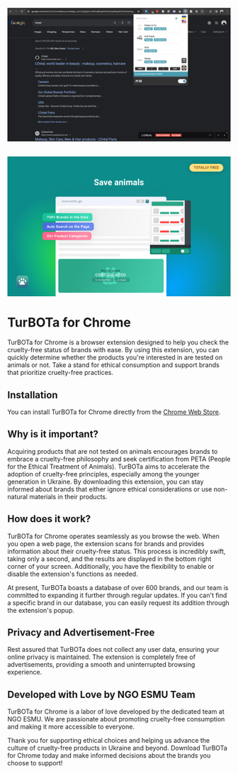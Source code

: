 ![Extension Preview](Preview.png)
<br/> <br/>

![Banner](banner.jpeg)

# TurBOTa for Chrome

TurBOTa for Chrome is a browser extension designed to help you check the cruelty-free status of brands with ease. By using this extension, you can quickly determine whether the products you're interested in are tested on animals or not. Take a stand for ethical consumption and support brands that prioritize cruelty-free practices. 

## Installation

You can install TurBOTa for Chrome directly from the [Chrome Web Store](https://chrome.google.com/webstore/detail/turbota-for-chrome/pkaofffddmleggdkmemhadkbbfiaipfa?utm_source=ext_app_menu). 

## Why is it important?

Acquiring products that are not tested on animals encourages brands to embrace a cruelty-free philosophy and seek certification from PETA (People for the Ethical Treatment of Animals). TurBOTa aims to accelerate the adoption of cruelty-free principles, especially among the younger generation in Ukraine. By downloading this extension, you can stay informed about brands that either ignore ethical considerations or use non-natural materials in their products.

## How does it work?

TurBOTa for Chrome operates seamlessly as you browse the web. When you open a web page, the extension scans for brands and provides information about their cruelty-free status. This process is incredibly swift, taking only a second, and the results are displayed in the bottom right corner of your screen. Additionally, you have the flexibility to enable or disable the extension's functions as needed.

At present, TurBOTa boasts a database of over 600 brands, and our team is committed to expanding it further through regular updates. If you can't find a specific brand in our database, you can easily request its addition through the extension's popup.

## Privacy and Advertisement-Free

Rest assured that TurBOTa does not collect any user data, ensuring your online privacy is maintained. The extension is completely free of advertisements, providing a smooth and uninterrupted browsing experience.

## Developed with Love by NGO ESMU Team

TurBOTa for Chrome is a labor of love developed by the dedicated team at NGO ESMU. We are passionate about promoting cruelty-free consumption and making it more accessible to everyone.

Thank you for supporting ethical choices and helping us advance the culture of cruelty-free products in Ukraine and beyond. Download TurBOTa for Chrome today and make informed decisions about the brands you choose to support!
